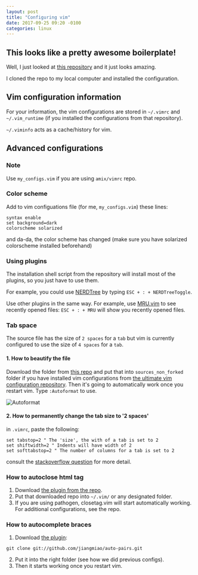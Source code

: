 ```yaml
---
layout: post
title: "Configuring vim"
date: 2017-09-25 09:20 -0100
categories: linux
---
```

## This looks like a pretty awesome boilerplate!
Well, I just looked at [this repository](https://github.com/amix/vimrc) and it just looks amazing. 

I cloned the repo to my local computer and installed the configuration.

## Vim configuration information
For your information, the vim configurations are stored in `~/.vimrc` and `~/.vim_runtime` (if you installed the configurations from that repository).

`~/.viminfo` acts as a cache/history for vim. 

## Advanced configurations
### Note 
Use `my_configs.vim` if you are using `amix/vimrc` repo.

### Color scheme
Add to vim configuations file (for me, `my_configs.vim`) these lines:
```
syntax enable
set background=dark
colorscheme solarized
```
and da-da, the color scheme has changed (make sure you have solarized colorscheme installed beforehand)

### Using plugins
The installation shell script from the repository will install most of the plugins, so you just have to use them.

For example, you could use [NERDTree](https://github.com/scrooloose/nerdtree) by typing `ESC + : + NERDTreeToggle`.

Use other plugins in the same way. For example, use [MRU.vim](https://github.com/vim-scripts/mru.vim) to see recently opened files: 
`ESC + : + MRU` will show you recently opened files.

### Tab space
The source file has the size of `2 spaces` for a `tab` but vim is currently configured to use the size of `4 spaces` for a `tab`.

#### 1. How to beautify the file
Download the folder from [this repo](https://github.com/Chiel92/vim-autoformat) and put that into `sources_non_forked` folder if you have installed vim configurations from [the ultimate vim configuration repository](https://github.com/amix/vimrc). Then it's going to automatically work once you restart vim. Type `:Autoformat` to use.

![Autoformat]({{site.url}}/assets/images/Vim/2vimBeautify.png)

#### 2. How to permanently change the tab size to '2 spaces'
in `.vimrc`, paste the following:
```
set tabstop=2 " The 'size', the with of a tab is set to 2
set shiftwidth=2 " Indents will have width of 2
set softtabstop=2 " The number of columns for a tab is set to 2
```
consult the [stackoverflow question](https://stackoverflow.com/questions/1878974/redefine-tab-as-4-spaces) for more detail.

### How to autoclose html tag
1. Download [the plugin from the repo](https://github.com/alvan/vim-closetag).
2. Put that downloaded repo into `~/.vim/` or any designated folder.
3. If you are using pathogen, closetag.vim will start automatically working. For additional configurations, see the repo.

### How to autocomplete braces
1. Download [the plugin](https://github.com/jiangmiao/auto-pairs): 
  ```
  git clone git://github.com/jiangmiao/auto-pairs.git
  ```
2. Put it into the right folder (see how we did previous configs).
3. Then it starts working once you restart vim.
